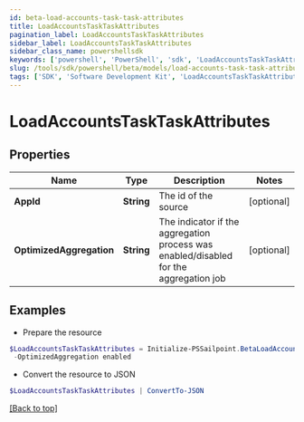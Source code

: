 ```yaml
---
id: beta-load-accounts-task-task-attributes
title: LoadAccountsTaskTaskAttributes
pagination_label: LoadAccountsTaskTaskAttributes
sidebar_label: LoadAccountsTaskTaskAttributes
sidebar_class_name: powershellsdk
keywords: ['powershell', 'PowerShell', 'sdk', 'LoadAccountsTaskTaskAttributes', 'BetaLoadAccountsTaskTaskAttributes'] 
slug: /tools/sdk/powershell/beta/models/load-accounts-task-task-attributes
tags: ['SDK', 'Software Development Kit', 'LoadAccountsTaskTaskAttributes', 'BetaLoadAccountsTaskTaskAttributes']
---
```



# LoadAccountsTaskTaskAttributes

## Properties

Name | Type | Description | Notes
------------ | ------------- | ------------- | -------------
**AppId** | **String** | The id of the source | [optional] 
**OptimizedAggregation** | **String** | The indicator if the aggregation process was enabled/disabled for the aggregation job | [optional] 

## Examples

- Prepare the resource
```powershell
$LoadAccountsTaskTaskAttributes = Initialize-PSSailpoint.BetaLoadAccountsTaskTaskAttributes  -AppId c31386cb18bb403cbb6df4c86294ff82 `
 -OptimizedAggregation enabled
```

- Convert the resource to JSON
```powershell
$LoadAccountsTaskTaskAttributes | ConvertTo-JSON
```


[[Back to top]](#) 

